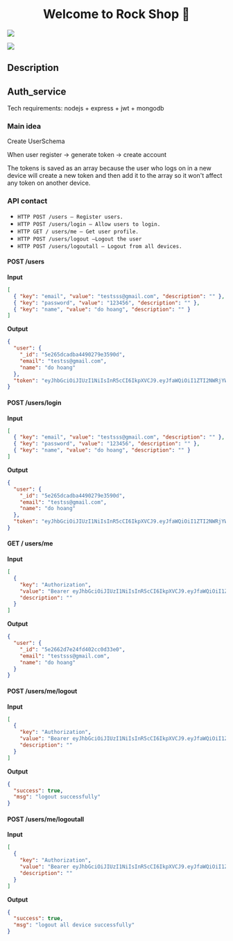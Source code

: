 <h1 align="center">Welcome to Rock Shop 👋</h1>
<p>
  <img src="https://img.shields.io/badge/version-1.0.0-blue.svg?cacheSeconds=2592000" />
</p>

![](/image/logo.png)

## Description

## Auth_service

Tech requirements: nodejs + express + jwt + mongodb

### Main idea

Create UserSchema

When user register -> generate token -> create account

The tokens is saved as an array because the user who logs on in a new device will create a new token and then add it to the array so it won't affect any token on another device.

### API contact

- `HTTP POST /users — Register users.`
- `HTTP POST /users/login — Allow users to login.`
- `HTTP GET / users/me — Get user profile.`
- `HTTP POST /users/logout —Logout the user`
- `HTTP POST /users/logoutall — Logout from all devices.`

#### POST /users

**Input**

```json
[
  { "key": "email", "value": "testsss@gmail.com", "description": "" },
  { "key": "password", "value": "123456", "description": "" },
  { "key": "name", "value": "do hoang", "description": "" }
]
```

**Output**

```json
{
  "user": {
    "_id": "5e265dcadba4490279e3590d",
    "email": "testss@gmail.com",
    "name": "do hoang"
  },
  "token": "eyJhbGciOiJIUzI1NiIsInR5cCI6IkpXVCJ9.eyJfaWQiOiI1ZTI2NWRjYWRiYTQ0OTAyNzllMzU5MGQiLCJpYXQiOjE1Nzk1NzI2ODN9.kBWyELerbvcfTFnaMDHTkdOvLDHU6ZJj2lf7rVEc9bM"
}
```

#### POST /users/login

**Input**

```json
[
  { "key": "email", "value": "testsss@gmail.com", "description": "" },
  { "key": "password", "value": "123456", "description": "" },
  { "key": "name", "value": "do hoang", "description": "" }
]
```

**Output**

```json
{
  "user": {
    "_id": "5e265dcadba4490279e3590d",
    "email": "testss@gmail.com",
    "name": "do hoang"
  },
  "token": "eyJhbGciOiJIUzI1NiIsInR5cCI6IkpXVCJ9.eyJfaWQiOiI1ZTI2NWRjYWRiYTQ0OTAyNzllMzU5MGQiLCJpYXQiOjE1Nzk1NzI2ODN9.kBWyELerbvcfTFnaMDHTkdOvLDHU6ZJj2lf7rVEc9bM"
}
```

#### GET / users/me

**Input**

```json
[
  {
    "key": "Authorization",
    "value": "Bearer eyJhbGciOiJIUzI1NiIsInR5cCI6IkpXVCJ9.eyJfaWQiOiI1ZTI2NWJiY2Y5MzM3MTAyMzNkNmY0OGIiLCJpYXQiOjE1Nzk1NzM1ODZ9.oeGqf8naFCEdJ2-SwDobYz_Ph7C_512KsOQAxmqmBos",
    "description": ""
  }
]
```

**Output**

```json
{
  "user": {
    "_id": "5e2662d7e24fd402cc0d33e0",
    "email": "testsss@gmail.com",
    "name": "do hoang"
  }
}
```

#### POST /users/me/logout

**Input**

```json
[
  {
    "key": "Authorization",
    "value": "Bearer eyJhbGciOiJIUzI1NiIsInR5cCI6IkpXVCJ9.eyJfaWQiOiI1ZTI2NjJkN2UyNGZkNDAyY2MwZDMzZTAiLCJpYXQiOjE1Nzk1NzM5OTh9.KRy_NK8sl-iucVaTFZtweY50sRZHChOnNONI0BQkxaI",
    "description": ""
  }
]
```

**Output**

```json
{
  "success": true,
  "msg": "logout successfully"
}
```

#### POST /users/me/logoutall

**Input**

```json
[
  {
    "key": "Authorization",
    "value": "Bearer eyJhbGciOiJIUzI1NiIsInR5cCI6IkpXVCJ9.eyJfaWQiOiI1ZTI2NjJkN2UyNGZkNDAyY2MwZDMzZTAiLCJpYXQiOjE1Nzk1NzQwNTJ9.rFAikyNlWL_e79DnXOGv2q5XNZ6paRfPc_-9YsgTIKc",
    "description": ""
  }
]
```

**Output**

```json
{
  "success": true,
  "msg": "logout all device successfully"
}
```
